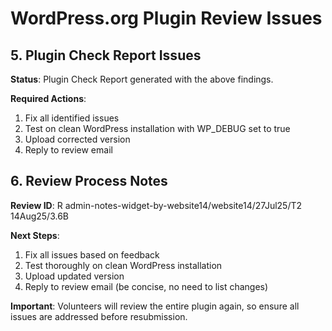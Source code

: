 # WordPress.org Plugin Review Issues

## 5. Plugin Check Report Issues

**Status**: Plugin Check Report generated with the above findings.

**Required Actions**:

1. Fix all identified issues
2. Test on clean WordPress installation with WP_DEBUG set to true
3. Upload corrected version
4. Reply to review email

## 6. Review Process Notes

**Review ID**: R admin-notes-widget-by-website14/website14/27Jul25/T2 14Aug25/3.6B

**Next Steps**:

1. Fix all issues based on feedback
2. Test thoroughly on clean WordPress installation
3. Upload updated version
4. Reply to review email (be concise, no need to list changes)

**Important**: Volunteers will review the entire plugin again, so ensure all issues are addressed before resubmission.
